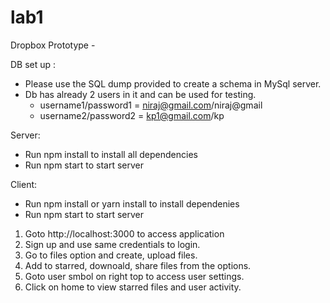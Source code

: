 # lab1

	
Dropbox Prototype - 

DB set up :
- Please use the SQL dump provided to create a schema in MySql server.
- Db has already 2 users in it and can be used for testing.
	- username1/password1 = niraj@gmail.com/niraj@gmail
	- username2/password2 = kp1@gmail.com/kp
	
Server:
- Run npm install to install all dependencies
- Run npm start to start server

Client:
- Run npm install or yarn install to install dependenies
- Run npm start to start server


1. Goto http://localhost:3000 to access application
2. Sign up and use same credentials to login.
3. Go to files option and create, upload files.
4. Add to starred, downoald, share files from the options.
5. Goto user smbol on right top to access user settings.
6. Click on home to view starred files and user activity.

